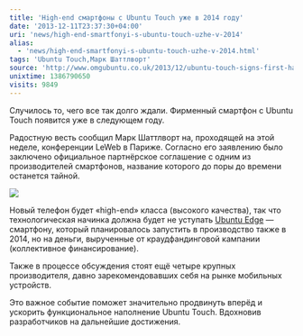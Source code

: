 ```yaml
---
title: 'High-end смартфоны с Ubuntu Touch уже в 2014 году'
date: '2013-12-11T23:37:30+04:00'
uri: 'news/high-end-smartfonyi-s-ubuntu-touch-uzhe-v-2014'
alias: 
  - 'news/high-end-smartfonyi-s-ubuntu-touch-uzhe-v-2014.html'
tags: 'Ubuntu Touch,Марк Шаттлворт'
source: 'http://www.omgubuntu.co.uk/2013/12/ubuntu-touch-signs-first-hardware-partner-will-debut-high-end-phone-2014'
unixtime: 1386790650
visits: 9849
---
```

Случилось то, чего все так долго ждали. Фирменный смартфон с Ubuntu Touch появится уже в следующем году.

Радостную весть сообщил Марк Шаттлворт на, проходящей на этой неделе, конференции LeWeb в Париже. Согласно его заявлению было заключено официальное партнёрское соглашение с одним из производителей смартфонов, название которого до поры до времени останется тайной.

[![](img/2013/12/11/23-00/8669939973.jpg)](img/2013/12/11/23-00/8669939973.jpg)

Новый телефон будет «high-end» класса (высокого качества), так что технологическая начинка должна будет не уступать [Ubuntu Edge](news/edge-ubuntu) — смартфону, который планировалось запустить в производство также в 2014, но на деньги, вырученные от краудфандинговой кампании (коллективное финансирование).

Также в процессе обсуждения стоят ещё четыре крупных производителя, давно зарекомендовавших себя на рынке мобильных устройств.

Это важное событие поможет значительно продвинуть вперёд и ускорить функциональное наполнение Ubuntu Touch. Вдохновив разработчиков на дальнейшие достижения.
